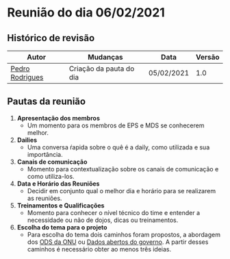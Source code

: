 # Reunião do dia 06/02/2021

## Histórico de revisão
|Autor|Mudanças|Data|Versão|
|--|--|--|--|
|[Pedro Rodrigues](https://github.com/pedro-prp)|Criação da pauta do dia|05/02/2021|1.0|

## Pautas da reunião

1. **Apresentação dos membros**
    - Um momento para os membros de EPS e MDS se conhecerem melhor.
2. **Dailies**
    - Uma conversa ŕapida sobre o quê é a daily, como utilizada e sua importância.
3. **Canais de comunicação**
    - Momento para contextualização sobre os canais de comunicação e como utiliza-los.
4. **Data e Horário das Reuniões**
    - Decidir em conjunto qual o melhor dia e horário para se realizarem as reuniões.
5. **Treinamentos e Qualificações**
    - Momento para conhecer o nível técnico do time e entender a necessidade ou não de dojos, dicas ou treinamentos.
6. **Escolha do tema para o projeto**
    - Para escolha do tema dois caminhos foram propostos, a abordagem  dos [ODS da ONU](https://www.ecycle.com.br/6149-ods.html) ou [Dados abertos do governo](https://dados.gov.br/). A partir desses caminhos é necessário obter ao menos três ideias.